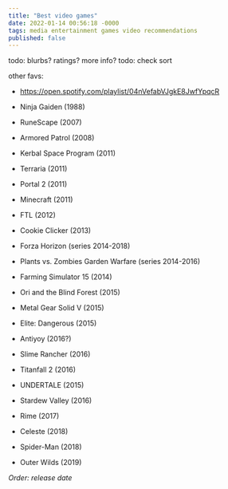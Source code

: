 ```yaml
---
title: "Best video games"
date: 2022-01-14 00:56:18 -0000
tags: media entertainment games video recommendations
published: false
---
```


todo: blurbs? ratings? more info?
todo: check sort

other favs: 
- https://open.spotify.com/playlist/04nVefabVJgkE8JwfYpqcR

- Ninja Gaiden (1988)
- RuneScape (2007)
- Armored Patrol (2008)
- Kerbal Space Program (2011)
- Terraria (2011)
- Portal 2 (2011)
- Minecraft (2011)
- FTL (2012)
- Cookie Clicker (2013)
- Forza Horizon (series 2014-2018)
- Plants vs. Zombies Garden Warfare (series 2014-2016)
- Farming Simulator 15 (2014)
- Ori and the Blind Forest (2015)
- Metal Gear Solid V (2015)
- Elite: Dangerous (2015)
- Antiyoy (2016?)
- Slime Rancher (2016)
- Titanfall 2 (2016)
- UNDERTALE (2015)
- Stardew Valley (2016)
- Rime (2017)
- Celeste (2018)
- Spider-Man (2018)
- Outer Wilds (2019)

*Order: release date*
